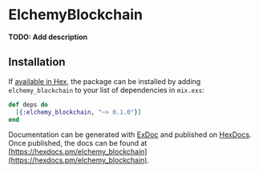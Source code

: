 # ElchemyBlockchain

**TODO: Add description**

## Installation

If [available in Hex](https://hex.pm/docs/publish), the package can be installed
by adding `elchemy_blockchain` to your list of dependencies in `mix.exs`:

```elixir
def deps do
  [{:elchemy_blockchain, "~> 0.1.0"}]
end
```

Documentation can be generated with [ExDoc](https://github.com/elixir-lang/ex_doc)
and published on [HexDocs](https://hexdocs.pm). Once published, the docs can
be found at [https://hexdocs.pm/elchemy_blockchain](https://hexdocs.pm/elchemy_blockchain).

